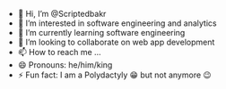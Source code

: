 - 👋 Hi, I’m @Scriptedbakr
- 👀 I’m interested in software engineering and analytics
- 🌱 I’m currently learning software engineering
- 💞️ I’m looking to collaborate on web app development
- 📫 How to reach me ...
- 😄 Pronouns: he/him/king
- ⚡ Fun fact: I am a Polydactyly 😁 but not anymore 😉

<!---
Scriptedbakr/Scriptedbakr is a ✨ special ✨ repository because its `README.md` (this file) appears on your GitHub profile.
You can click the Preview link to take a look at your changes.
--->
